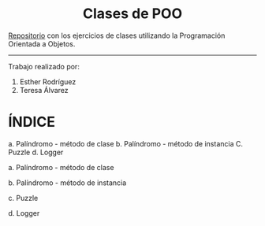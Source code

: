 <h1 align="center">Clases de POO</h1>

[Repositorio](https://github.com/ESTHERRODRIGUEZGARCIA/Clases-de-POO.git) con los ejercicios de clases utilizando la Programación Orientada a Objetos.

***

Trabajo realizado por: 
1. Esther Rodríguez
2. Teresa Álvarez

# ÍNDICE 
a. Palíndromo - método de clase
b. Palíndromo - método de instancia
C. Puzzle
d. Logger


a. Palíndromo - método de clase


b. Palíndromo - método de instancia


c. Puzzle


d. Logger


